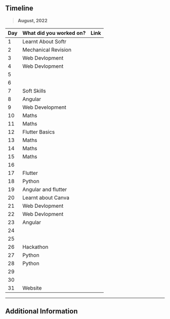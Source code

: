 ## Timeline

> **August, 2022**

|Day|What did you worked on?|Link|
|-------|------|--------|
|1|Learnt About Softr ||
|2|Mechanical Revision||
|3|Web Devlopment ||
|4|Web Devlopment ||
|5|||
|6|||
|7|Soft Skills||
|8|Angular||
|9|Web Development ||
|10|Maths ||
|11|Maths ||
|12|Flutter Basics||
|13|Maths ||
|14|Maths||
|15|Maths||
|16|||
|17|Flutter ||
|18|Python ||
|19|Angular and flutter ||
|20|Learnt about Canva ||
|21|Web Devlopment||
|22|Web Devlopment ||
|23|Angular||
|24|||
|25|||
|26|Hackathon ||
|27|Python ||
|28|Python ||
|29|||
|30|||
|31| Website ||



---

## Additional Information
